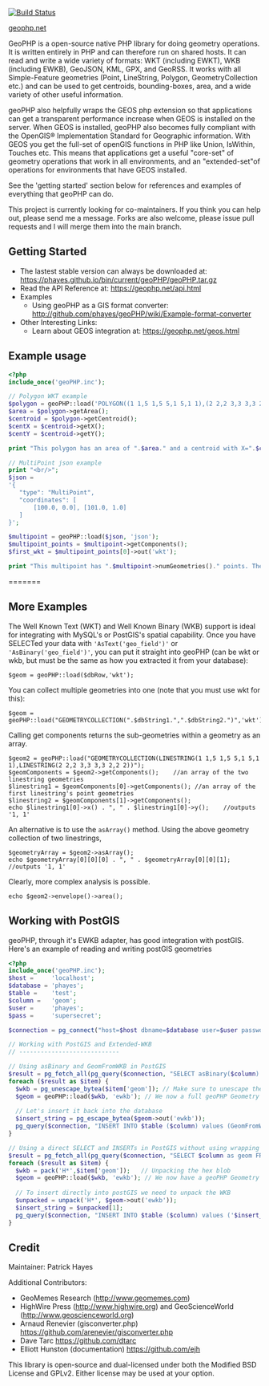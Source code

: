 [![Build Status](https://travis-ci.org/phayes/geoPHP.svg?branch=master)](https://travis-ci.org/phayes/geoPHP)

[geophp.net](https://geophp.net "GeoPHP homepage")

GeoPHP is a open-source native PHP library for doing geometry operations. It is written entirely in PHP and
can therefore run on shared hosts. It can read and write a wide variety of formats: WKT (including EWKT), WKB (including
EWKB), GeoJSON,
KML, GPX, and GeoRSS. It works with all Simple-Feature geometries (Point, LineString, Polygon, GeometryCollection etc.)
and can be used to get centroids, bounding-boxes, area, and a wide variety of other useful information.

geoPHP also helpfully wraps the GEOS php extension so that applications can get a transparent performance
increase when GEOS is installed on the server. When GEOS is installed, geoPHP also becomes
fully compliant with the OpenGIS® Implementation Standard for Geographic information. With GEOS you get the
full-set of openGIS functions in PHP like Union, IsWithin, Touches etc. This means that applications
get a useful "core-set" of geometry operations that work in all environments, and an "extended-set"of operations
for environments that have GEOS installed.

See the 'getting started' section below for references and examples of everything that geoPHP can do.

This project is currently looking for co-maintainers. If you think you can help out, please send me a
message. Forks are also welcome, please issue pull requests and I will merge them into the main branch.

Getting Started
-----------------------

* The lastest stable version can always be downloaded at: <https://phayes.github.io/bin/current/geoPHP/geoPHP.tar.gz>
* Read the API Reference at: <https://geophp.net/api.html>
* Examples
    * Using geoPHP as a GIS format converter: <http://github.com/phayes/geoPHP/wiki/Example-format-converter>
* Other Interesting Links:
    * Learn about GEOS integration at: <https://geophp.net/geos.html>

Example usage
-------------------------------------------------

```php
<?php
include_once('geoPHP.inc');

// Polygon WKT example
$polygon = geoPHP::load('POLYGON((1 1,5 1,5 5,1 5,1 1),(2 2,2 3,3 3,3 2,2 2))','wkt');
$area = $polygon->getArea();
$centroid = $polygon->getCentroid();
$centX = $centroid->getX();
$centY = $centroid->getY();

print "This polygon has an area of ".$area." and a centroid with X=".$centX." and Y=".$centY;

// MultiPoint json example
print "<br/>";
$json = 
'{
   "type": "MultiPoint",
   "coordinates": [
       [100.0, 0.0], [101.0, 1.0]
   ]
}';

$multipoint = geoPHP::load($json, 'json');
$multipoint_points = $multipoint->getComponents();
$first_wkt = $multipoint_points[0]->out('wkt');

print "This multipoint has ".$multipoint->numGeometries()." points. The first point has a wkt representation of ".$first_wkt;
```

=======

More Examples
-------------------------------------------------

The Well Known Text (WKT) and Well Known Binary (WKB) support is ideal for integrating with MySQL's or PostGIS's spatial
capability.
Once you have SELECTed your data with `'AsText('geo_field')'` or `'AsBinary('geo_field')'`, you can put it straight into
geoPHP (can be wkt or wkb, but must be the same as how you extracted it from your database):

    $geom = geoPHP::load($dbRow,'wkt');

You can collect multiple geometries into one (note that you must use wkt for this):

    $geom = geoPHP::load("GEOMETRYCOLLECTION(".$dbString1.",".$dbString2.")",'wkt');

Calling get components returns the sub-geometries within a geometry as an array.

    $geom2 = geoPHP::load("GEOMETRYCOLLECTION(LINESTRING(1 1,5 1,5 5,1 5,1 1),LINESTRING(2 2,2 3,3 3,3 2,2 2))");
    $geomComponents = $geom2->getComponents();    //an array of the two linestring geometries
    $linestring1 = $geomComponents[0]->getComponents();	//an array of the first linestring's point geometries
    $linestring2 = $geomComponents[1]->getComponents();
    echo $linestring1[0]->x() . ", " . $linestring1[0]->y();    //outputs '1, 1'

An alternative is to use the `asArray()` method. Using the above geometry collection of two linestrings,

	$geometryArray = $geom2->asArray();
	echo $geometryArray[0][0][0] . ", " . $geometryArray[0][0][1];    //outputs '1, 1'

Clearly, more complex analysis is possible.

	echo $geom2->envelope()->area();

Working with PostGIS
---------------------
geoPHP, through it's EWKB adapter, has good integration with postGIS. Here's an example of reading and writing postGIS
geometries

```php
<?php
include_once('geoPHP.inc');
$host =     'localhost';
$database = 'phayes';
$table =    'test';
$column =   'geom';
$user =     'phayes';
$pass =     'supersecret';

$connection = pg_connect("host=$host dbname=$database user=$user password=$pass");

// Working with PostGIS and Extended-WKB
// ----------------------------

// Using asBinary and GeomFromWKB in PostGIS
$result = pg_fetch_all(pg_query($connection, "SELECT asBinary($column) as geom FROM $table"));
foreach ($result as $item) {
  $wkb = pg_unescape_bytea($item['geom']); // Make sure to unescape the hex blob
  $geom = geoPHP::load($wkb, 'ewkb'); // We now a full geoPHP Geometry object
  
  // Let's insert it back into the database
  $insert_string = pg_escape_bytea($geom->out('ewkb'));
  pg_query($connection, "INSERT INTO $table ($column) values (GeomFromWKB('$insert_string'))");
}

// Using a direct SELECT and INSERTs in PostGIS without using wrapping functions
$result = pg_fetch_all(pg_query($connection, "SELECT $column as geom FROM $table"));
foreach ($result as $item) {
  $wkb = pack('H*',$item['geom']);   // Unpacking the hex blob
  $geom = geoPHP::load($wkb, 'ewkb'); // We now have a geoPHP Geometry
  
  // To insert directly into postGIS we need to unpack the WKB
  $unpacked = unpack('H*', $geom->out('ewkb'));
  $insert_string = $unpacked[1];
  pg_query($connection, "INSERT INTO $table ($column) values ('$insert_string')");
}
```

Credit
-------------------------------------------------

Maintainer: Patrick Hayes

Additional Contributors:

* GeoMemes Research (<http://www.geomemes.com>)
* HighWire Press (<http://www.highwire.org>) and GeoScienceWorld (<http://www.geoscienceworld.org>)
* Arnaud Renevier (gisconverter.php) <https://github.com/arenevier/gisconverter.php>
* Dave Tarc <https://github.com/dtarc>
* Elliott Hunston (documentation) <https://github.com/ejh>

This library is open-source and dual-licensed under both the Modified BSD License and GPLv2. Either license may be used
at your option.           
